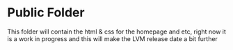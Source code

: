 # Public Folder
This folder will contain the html & css for the homepage and etc, right now it is a work in progress and this will make the LVM release date a bit further 